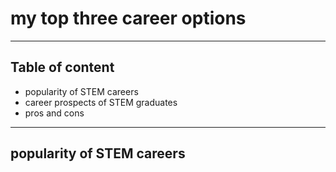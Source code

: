 # my top three career options
---
## Table of content
- popularity of STEM careers
- career prospects of STEM graduates
- pros and cons
---
## popularity of STEM careers
